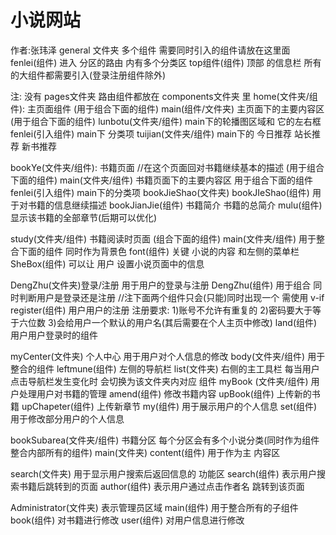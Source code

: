 # 小说网站
作者:张玮泽
general 文件夹 多个组件 需要同时引入的组件请放在这里面
  fenlei(组件) 进入 分区的路由 内有多个分类区
  top组件(组件) 顶部 的信息栏 所有的大组件都需要引入(登录注册组件除外)

注: 没有 pages文件夹 路由组件都放在 components文件夹 里
home(文件夹/组件): 主页面组件 (用于组合下面的组件)
  main(组件/文件夹) 主页面下的主要内容区 (用于组合下面的组件)
    lunbotu(文件夹/组件) main下的轮播图区域和 它的左右框
    fenlei(引入组件)  main下 分类项
    tuijian(文件夹/组件) main下的 今日推荐  站长推荐  新书推荐

bookYe(文件夹/组件): 书籍页面   //在这个页面回对书籍继续基本的描述 (用于组合下面的组件)
  main(文件夹/组件) 书籍页面下的主要内容区 用于组合下面的组件
    fenlei(引入组件) main下的分类项
    bookJieShao(文件夹) 
      bookJIeShao(组件) 用于对书籍的信息继续描述
      bookJianJie(组件) 书籍简介 书籍的总简介
      mulu(组件) 显示该书籍的全部章节(后期可以优化)

study(文件夹/组件) 书籍阅读时页面 (组合下面的组件)
  main(文件夹/组件) 用于整合下面的组件 同时作为背景色
      font(组件) 关键 小说的内容 和左侧的菜单栏
      SheBox(组件) 可以让 用户 设置小说页面中的信息

DengZhu(文件夹)登录/注册 用于用户的登录与注册
  DengZhu(组件) 用于组合 同时判断用户是登录还是注册
    //注下面两个组件只会(只能)同时出现一个 需使用 v-if
    register(组件) 用户用户的注册
    注册要求:
    1)账号不允许有重复的 
    2)密码要大于等于六位数
    3)会给用户一个默认的用户名(其后需要在个人主页中修改)
    land(组件) 用户用户登录时的组件

myCenter(文件夹) 个人中心 用于用户对个人信息的修改
  body(文件夹/组件) 用于整合的组件
    leftmune(组件) 左侧的导航栏
    list(文件夹) 右侧的主工具栏 每当用户点击导航栏发生变化时 会切换为该文件夹内对应 组件 
      myBook (文件夹/组件) 用户处理用户对书籍的管理
        amend(组件) 修改书籍内容
        upBook(组件) 上传新的书籍
        upChapeter(组件) 上传新章节
      my(组件) 用于展示用户的个人信息
      set(组件) 用于修改部分用户的个人信息

bookSubarea(文件夹/组件) 书籍分区 每个分区会有多个小说分类(同时作为组件整合内部所有的组件)
  main(文件夹)
    content(组件) 用于作为主 内容区
 
search(文件夹) 用于显示用户搜索后返回信息的 功能区
  search(组件) 表示用户搜索书籍后跳转到的页面
  author(组件) 表示用户通过点击作者名 跳转到该页面 

Administrator(文件夹) 表示管理员区域
  main(组件) 用于整合所有的子组件
    book(组件) 对书籍进行修改
    user(组件) 对用户信息进行修改